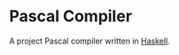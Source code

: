 Pascal Compiler
===============

A project Pascal compiler written in [Haskell](http://www.haskell.org/haskellwiki/Haskell).
